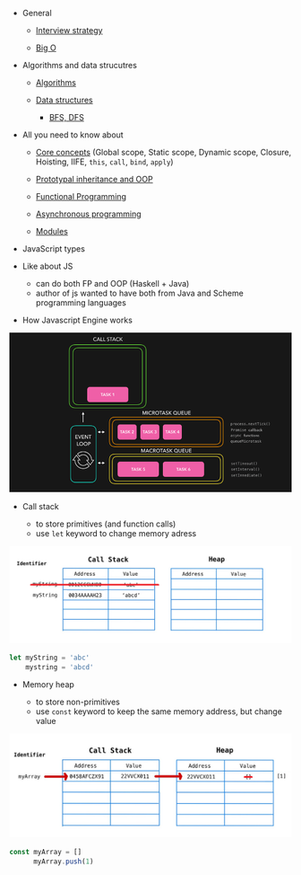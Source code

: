 - General

  - [Interview strategy](strategy.md)

  - [Big O](theory/big-o.md)

- Algorithms and data strucutres

  - [Algorithms](algo.md)

  - [Data structures](ds.md)

    - [BFS, DFS](theory/bfs-dfs.md)

- All you need to know about

  - [Core concepts](theory/core.md) (Global scope, Static scope, Dynamic scope, Closure, Hoisting, IIFE, `this`, `call`, `bind`, `apply`)

  - [Prototypal inheritance and OOP](theory/oop-proto-inheritance.md)

  - [Functional Programming](theory/fp.md)
  
  - [Asynchronous programming](theory/async.md)
  
  - [Modules](theory/modules.md)

- JavaScript types


  
- Like about JS

  - can do both FP and OOP (Haskell + Java)
  - author of js wanted to have both from Java and Scheme programming languages

- How Javascript Engine works

![](assets/js.gif)

- Call stack

  - to store primitives (and function calls)
  - use `let` keyword to change memory adress

![](assets/20200508140935.png)

```js
let myString = 'abc'
    mystring = 'abcd'
```

- Memory heap

  - to store non-primitives
  - use `const` keyword to keep the same memory address, but change value

![](assets/20200508143522.png)

```js
const myArray = []
      myArray.push(1)
```